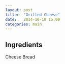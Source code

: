 ```yaml
---
layout: post
title:  "Grilled Cheese"
date:   2014-10-10 15:00
categories: main
---
```


## Ingredients

Cheese
Bread
